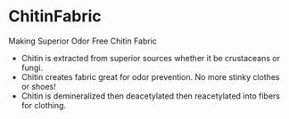# ChitinFabric
Making Superior Odor Free Chitin Fabric

- Chitin is extracted from superior sources whether it be crustaceans or fungi.
- Chitin creates fabric great for odor prevention. No more stinky clothes or shoes!
- Chitin is demineralized then deacetylated then reacetylated into fibers for clothing.
